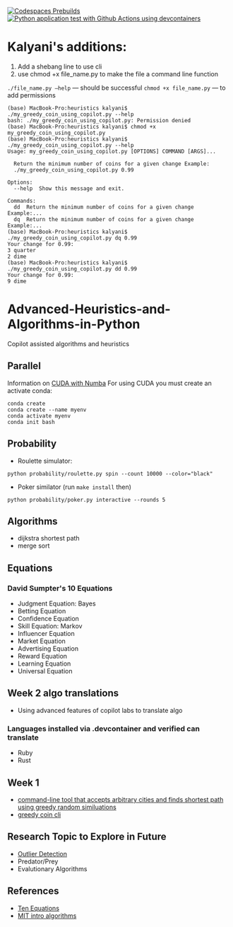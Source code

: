[![Codespaces Prebuilds](https://github.com/nogibjj/heuristics/actions/workflows/codespaces/create_codespaces_prebuilds/badge.svg)](https://github.com/nogibjj/heuristics/actions/workflows/codespaces/create_codespaces_prebuilds)
[![Python application test with Github Actions using devcontainers](https://github.com/nogibjj/heuristics/actions/workflows/main.yml/badge.svg)](https://github.com/nogibjj/heuristics/actions/workflows/main.yml)


# Kalyani's additions:
1. Add a shebang line to use cli
2. use chmod +x file_name.py to make the file a command line function

`./file_name.py —help` — should be successful
`chmod +x file_name.py` — to add permissions 
```
(base) MacBook-Pro:heuristics kalyani$ ./my_greedy_coin_using_copilot.py --help
bash: ./my_greedy_coin_using_copilot.py: Permission denied
(base) MacBook-Pro:heuristics kalyani$ chmod +x my_greedy_coin_using_copilot.py
(base) MacBook-Pro:heuristics kalyani$ ./my_greedy_coin_using_copilot.py --help
Usage: my_greedy_coin_using_copilot.py [OPTIONS] COMMAND [ARGS]...

  Return the minimum number of coins for a given change Example:
  ./my_greedy_coin_using_copilot.py 0.99

Options:
  --help  Show this message and exit.

Commands:
  dd  Return the minimum number of coins for a given change Example:...
  dq  Return the minimum number of coins for a given change Example:...
(base) MacBook-Pro:heuristics kalyani$ ./my_greedy_coin_using_copilot.py dq 0.99
Your change for 0.99: 
3 quarter
2 dime
(base) MacBook-Pro:heuristics kalyani$ ./my_greedy_coin_using_copilot.py dd 0.99
Your change for 0.99: 
9 dime
```

# Advanced-Heuristics-and-Algorithms-in-Python
Copilot assisted algorithms and heuristics

## Parallel

Information on [CUDA with Numba](https://numba.pydata.org/numba-doc/latest/cuda/)
For using CUDA you must create an activate conda:  

```
conda create
conda create --name myenv
conda activate myenv
conda init bash
```

## Probability

* Roulette simulator:

`python probability/roulette.py spin --count 10000 --color="black"`

* Poker similator (run `make install` then)

`python probability/poker.py interactive --rounds 5`


## Algorithms

* dijkstra shortest path
* merge sort

## Equations

### David Sumpter's 10 Equations

* Judgment Equation:  Bayes
* Betting Equation
* Confidence Equation
* Skill Equation:  Markov
* Influencer Equation
* Market Equation
* Advertising Equation
* Reward Equation
* Learning Equation
* Universal Equation


## Week 2 algo translations 

* Using advanced features of copilot labs to translate algo

### Languages installed via .devcontainer and verified can translate

* Ruby
* Rust


## Week 1

* [command-line tool that accepts arbitrary cities and finds shortest path using greedy random similuations](https://github.com/nogibjj/heuristics/blob/main/fetch_cities_lat_long.py)
* [greedy coin cli](https://github.com/nogibjj/heuristics/blob/main/greedy_coin.py)


## Research Topic to Explore in Future

* [Outlier Detection](https://github.com/yzhao062/pyod)
* Predator/Prey
* Evalutionary Algorithms


## References

* [Ten Equations](https://www.amazon.com/Ten-Equations-that-Rule-World-ebook/dp/B07Z78T7WJ)
* [MIT intro algorithms](https://ocw.mit.edu/courses/6-006-introduction-to-algorithms-spring-2020/resources/mit6_006s20_prob1/)




